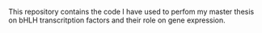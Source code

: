 This repository contains the code I have used to perfom my master thesis on bHLH transcritption factors and their role on gene expression.
